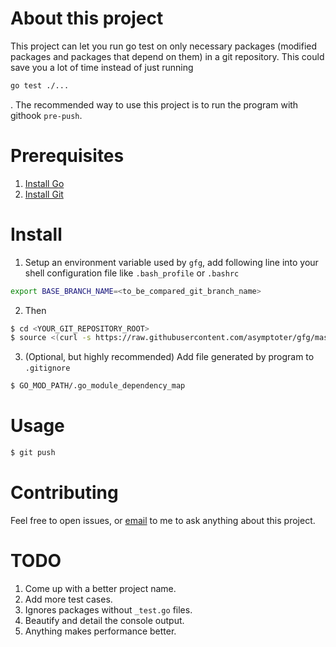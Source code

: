# About this project

This project can let you run go test on only necessary packages (modified packages and packages that depend on them) in a git repository. This could save you a lot of time instead of just running
```bash
go test ./...
```
. The recommended way to use this project is to run the program with githook `pre-push`.

# Prerequisites

1. [Install Go](https://go.dev/doc/install)
2. [Install Git](https://git-scm.com/downloads)

# Install


1. Setup an environment variable used by `gfg`, add following line into your shell configuration file like `.bash_profile` or `.bashrc`
 
```bash
export BASE_BRANCH_NAME=<to_be_compared_git_branch_name>
```
2. Then

```bash
$ cd <YOUR_GIT_REPOSITORY_ROOT>
$ source <(curl -s https://raw.githubusercontent.com/asymptoter/gfg/master/install.sh)
```

3. (Optional, but highly recommended) Add file generated by program to `.gitignore`

```bash
$ GO_MOD_PATH/.go_module_dependency_map
```

# Usage

```bash
$ git push
```

# Contributing

Feel free to open issues, or [email](asymptotion@gmail.com) to me to ask anything about this project.

# TODO

1. Come up with a better project name.
2. Add more test cases.
3. Ignores packages without `_test.go` files.
4. Beautify and detail the console output.
5. Anything makes performance better.
